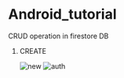 # Android_tutorial
CRUD operation in firestore DB
1. CREATE

   ![new](https://github.com/user-attachments/assets/42def5a3-8302-49e1-b134-8c3e6677f61d)    ![auth](https://github.com/user-attachments/assets/188de597-5fe4-488f-89a2-561ed149e251)
